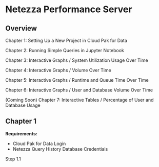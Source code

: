 # Netezza Performance Server

## Overview 


Chapter 1: Setting Up a New Project in Cloud Pak for Data 

Chapter 2: Running Simple Queries in Jupyter Notebook

Chapter 3: Interactive Graphs / System Utilization Usage Over Time 

Chapter 4: Interactive Graphs / Volume Over Time

Chapter 5: Interactive Graphs / Runtime and Queue Time Over Time

Chapter 6: Interactive Graphs / User and Database Volume Over Time 

(Coming Soon) Chapter 7: Interactive Tables / Percentage of User and Database Usage 



## Chapter 1

**Requirements:** 
- Cloud Pak for Data Login 
- Netezza Query History Database Credentials

Step 1.1

